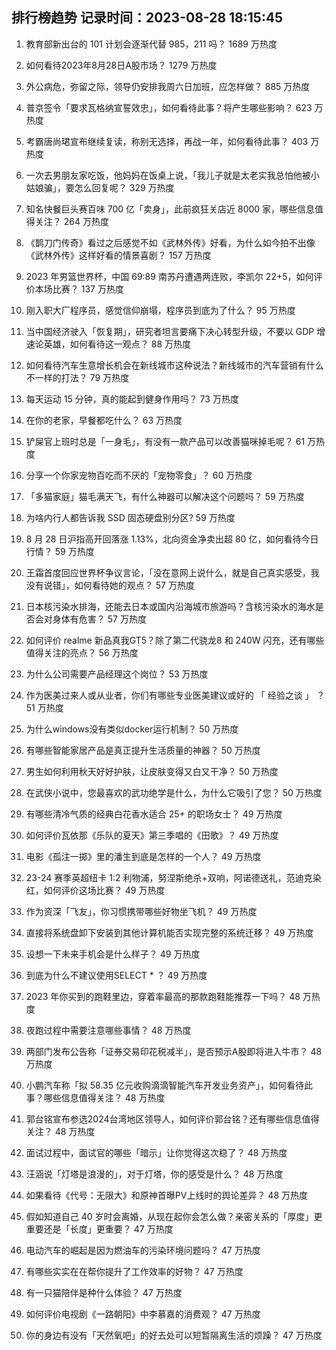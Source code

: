 
## 排行榜趋势 记录时间：2023-08-28 18:15:45
  
  1. 教育部新出台的 101 计划会逐渐代替 985，211 吗？ 1689 万热度
    
  2. 如何看待2023年8月28日A股市场？ 1279 万热度
    
  3. 外公病危，弥留之际，领导仍安排我周六日加班，应怎样做？ 885 万热度
    
  4. 普京签令「要求瓦格纳宣誓效忠」，如何看待此事？将产生哪些影响？ 623 万热度
    
  5. 考霸唐尚珺宣布继续复读，称别无选择，再战一年，如何看待此事？ 403 万热度
    
  6. 一次去男朋友家吃饭，他妈妈在饭桌上说，「我儿子就是太老实我总怕他被小姑娘骗」，要怎么回复呢？ 329 万热度
    
  7. 知名快餐巨头赛百味 700 亿「卖身」，此前疯狂关店近 8000 家，哪些信息值得关注？ 264 万热度
    
  8. 《鹊刀门传奇》看过之后感觉不如《武林外传》好看，为什么如今拍不出像《武林外传》这样好看的情景喜剧？ 157 万热度
    
  9. 2023 年男篮世界杯，中国 69:89 南苏丹遭遇两连败，李凯尔 22+5，如何评价本场比赛？ 137 万热度
    
  10. 刚入职大厂程序员，感觉信仰崩塌，程序员到底为了什么？ 95 万热度
    
  11. 当中国经济驶入「恢复期」，研究者坦言要痛下决心转型升级，不要以 GDP 增速论英雄，如何看待这一观点？ 88 万热度
    
  12. 如何看待汽车生意增长机会在新线城市这种说法？新线城市的汽车营销有什么不一样的打法？ 79 万热度
    
  13. 每天运动 15 分钟，真的能起到健身作用吗？ 73 万热度
    
  14. 在你的老家，早餐都吃什么？ 63 万热度
    
  15. 铲屎官上班时总是「一身毛」，有没有一款产品可以改善猫咪掉毛呢？ 61 万热度
    
  16. 分享一个你家宠物百吃而不厌的「宠物零食」？ 60 万热度
    
  17. 「多猫家庭」猫毛满天飞，有什么神器可以解决这个问题吗？ 59 万热度
    
  18. 为啥内行人都告诉我 SSD 固态硬盘别分区? 59 万热度
    
  19. 8 月 28 日沪指高开回落涨 1.13%，北向资金净卖出超 80 亿，如何看待今日行情？ 59 万热度
    
  20. 王霜首度回应世界杯争议言论，「没在意网上说什么，就是自己真实感受，我没有说错」，如何看待她的观点？ 57 万热度
    
  21. 日本核污染水排海，还能去日本或国内沿海城市旅游吗？含核污染水的海水是否会对身体有危害？ 57 万热度
    
  22. 如何评价 realme 新品真我GT5？除了第二代骁龙8 和 240W 闪充，还有哪些值得关注的亮点？ 56 万热度
    
  23. 为什么公司需要产品经理这个岗位？ 53 万热度
    
  24. 作为医美过来人或从业者，你们有哪些专业医美建议或好的 「 经验之谈 」 ？ 51 万热度
    
  25. 为什么windows没有类似docker运行机制？ 50 万热度
    
  26. 有哪些智能家居产品是真正提升生活质量的神器？ 50 万热度
    
  27. 男生如何利用秋天好好护肤，让皮肤变得又白又干净？ 50 万热度
    
  28. 在武侠小说中，您最喜欢的武功绝学是什么，为什么它吸引了您？ 50 万热度
    
  29. 有哪些清冷气质的经典白花香水适合 25+ 的职场女士？ 49 万热度
    
  30. 如何评价瓦依那《乐队的夏天》第三季唱的《田歌》？ 49 万热度
    
  31. 电影《孤注一掷》里的潘生到底是怎样的一个人？ 49 万热度
    
  32. 23-24 赛季英超纽卡 1:2 利物浦，努涅斯绝杀+双响，阿诺德送礼，范迪克染红，如何评价这场比赛？ 49 万热度
    
  33. 作为资深「飞友」，你习惯携带哪些好物坐飞机？ 49 万热度
    
  34. 直接将系统盘卸下安装到其他计算机能否实现完整的系统迁移？ 49 万热度
    
  35. 设想一下未来手机会是什么样子？ 49 万热度
    
  36. 到底为什么不建议使用SELECT * ？ 49 万热度
    
  37. 2023 年你买到的跑鞋里边，穿着率最高的那款跑鞋能推荐一下吗？ 48 万热度
    
  38. 夜跑过程中需要注意哪些事情？ 48 万热度
    
  39. 两部门发布公告称「证券交易印花税减半」，是否预示A股即将进入牛市？ 48 万热度
    
  40. 小鹏汽车称「拟 58.35 亿元收购滴滴智能汽车开发业务资产」，如何看待此事？哪些信息值得关注？ 48 万热度
    
  41. 郭台铭宣布参选2024台湾地区领导人，如何评价郭台铭？还有哪些信息值得关注？ 48 万热度
    
  42. 面试过程中，面试官的哪些「暗示」让你觉得这次稳了？ 48 万热度
    
  43. 汪涵说「灯塔是浪漫的」，对于灯塔，你的感受是什么？ 48 万热度
    
  44. 如果看待《代号：无限大》和原神首曝PV上线时的舆论差异？ 48 万热度
    
  45. 假如知道自己 40 岁时会离婚，从现在起你会怎么做？亲密关系的「厚度」更重要还是「长度」更重要？ 47 万热度
    
  46. 电动汽车的崛起是因为燃油车的污染环境问题吗？ 47 万热度
    
  47. 有哪些实实在在帮你提升了工作效率的好物？ 47 万热度
    
  48. 有一只猫陪伴是种什么体验？ 47 万热度
    
  49. 如何评价电视剧《一路朝阳》中李慕嘉的消费观？ 47 万热度
    
  50. 你的身边有没有「天然氧吧」的好去处可以短暂隔离生活的烦躁？ 47 万热度
    